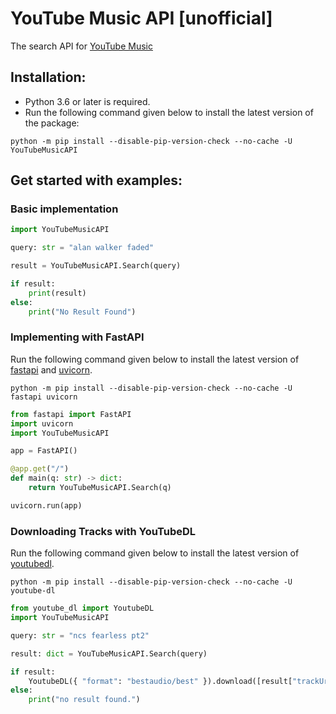 # YouTube Music API [unofficial]
The search API for [YouTube Music](https://music.youtube.com/)

## Installation:
- Python 3.6 or later is required.
- Run the following command given below to install the latest version of the package:
```
python -m pip install --disable-pip-version-check --no-cache -U YouTubeMusicAPI
```

## Get started with examples:
### Basic implementation
```python
import YouTubeMusicAPI

query: str = "alan walker faded"

result = YouTubeMusicAPI.Search(query)

if result:
    print(result)
else:
    print("No Result Found")
```

### Implementing with FastAPI
Run the following command given below to install the latest version of [fastapi](https://pypi.org/project/fastapi/) and [uvicorn](https://pypi.org/project/uvicorn/).

```
python -m pip install --disable-pip-version-check --no-cache -U fastapi uvicorn
```

```python
from fastapi import FastAPI
import uvicorn
import YouTubeMusicAPI

app = FastAPI()

@app.get("/")
def main(q: str) -> dict:
    return YouTubeMusicAPI.Search(q)

uvicorn.run(app)
```

### Downloading Tracks with YouTubeDL
Run the following command given below to install the latest version of [youtubedl](https://pypi.org/project/youtube-dl/).

```
python -m pip install --disable-pip-version-check --no-cache -U youtube-dl
```

```python
from youtube_dl import YoutubeDL
import YouTubeMusicAPI

query: str = "ncs fearless pt2"

result: dict = YouTubeMusicAPI.Search(query)

if result:
    YoutubeDL({ "format": "bestaudio/best" }).download([result["trackUrl"]])
else:
    print("no result found.")
```
